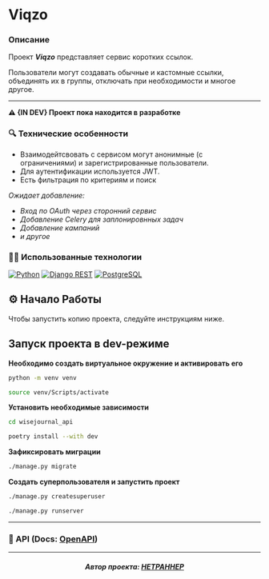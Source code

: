 # Viqzo

### Описание

Проект **_Viqzo_** представляет сервис коротких ссылок.

Пользователи могут создавать обычные и кастомные ссылки, объединять их в группы, отключать при необходимости
и многое другое.

---
**⚠ {IN DEV} Проект пока находится в разработке**

### 🔍 Технические особенности

* Взаимодейтсвовать с сервисом могут анонимные (с ограничениями) и зарегистрированные пользователи.
* Для аутентификации используется JWT.
* Есть фильтрация по критериям и поиск


_Ожидает добавление:_
* _Вход по OAuth через сторонний сервис_
* _Добавление Celery для заплонировнных задач_
* _Добавление кампаний_
* _и другое_



### 👨‍💻 Использованные технологии

[![Python][Python-badge]][Python-url]
[![Django REST][DRF-badge]][DRF-url]
[![PostgreSQL][Postgres-badge]][Postgres-url]

## ⚙ Начало Работы

Чтобы запустить копию проекта, следуйте инструкциям ниже.


## Запуск проекта в dev-режиме


**Необходимо создать виртуальное окружение и активировать его**

```bash
python -m venv venv
```
```bash
source venv/Scripts/activate
```

**Установить необходимые зависимости**

```bash
cd wisejournal_api
```

```bash
poetry install --with dev
```


**Зафиксировать миграции**

```bash
./manage.py migrate
```

**Создать суперпользователя и запустить проект**

```bash
./manage.py createsuperuser
```

```bash
./manage.py runserver
```
---


### 📖 API (Docs: [OpenAPI](backend/schema.yml))


---

<h5 align="center">
Автор проекта: <a href="https://github.com/HETPAHHEP">HETPAHHEP</a>
</h5>

<!-- MARKDOWN BADGES & URLs -->
[Python-badge]: https://img.shields.io/badge/Python-4db8ff?style=for-the-badge&logo=python&logoColor=%23ffeb3b

[Python-url]: https://www.python.org/

[Gunicorn-badge]: https://img.shields.io/badge/gunicorn-%298729.svg?style=for-the-badge&logo=gunicorn&logoColor=white

[Gunicorn-url]: https://gunicorn.org/

[Postgres-badge]: https://img.shields.io/badge/postgres-%23316192.svg?style=for-the-badge&logo=postgresql&logoColor=white

[Postgres-url]: https://www.postgresql.org/

[Docker-badge]: https://img.shields.io/badge/docker-%230db7ed.svg?style=for-the-badge&logo=docker&logoColor=white

[Docker-url]: https://www.docker.com/

[Nginx-badge]: https://img.shields.io/badge/nginx-%23009639.svg?style=for-the-badge&logo=nginx&logoColor=white

[Nginx-url]: https://nginx.org

[DRF-badge]: https://img.shields.io/badge/Django_REST-f44336?style=for-the-badge&logo=django

[DRF-url]: https://www.django-rest-framework.org

[Yandex-Cloud-badge]: https://img.shields.io/badge/Yandex_Cloud-white?style=for-the-badge

[Yandex-Cloud-url]: https://cloud.yandex.ru

[Github-Actions-badge]: https://img.shields.io/badge/Github_Actions-%239c27b0?style=for-the-badge&logo=github%20actions&logoColor=white

[Github-Actions-url]: https://github.com/features/actions